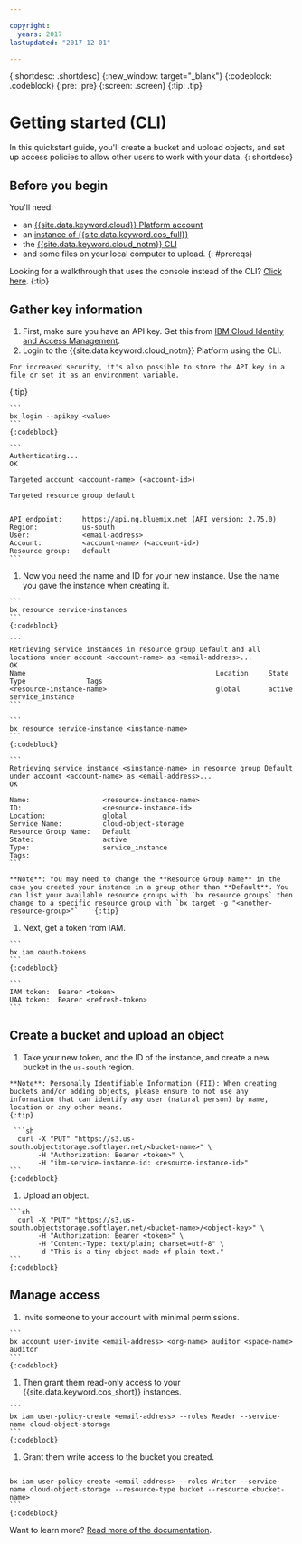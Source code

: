 ```yaml
---

copyright:
  years: 2017
lastupdated: "2017-12-01"

---
```

{:shortdesc: .shortdesc}
{:new_window: target="_blank"}
{:codeblock: .codeblock}
{:pre: .pre}
{:screen: .screen}
{:tip: .tip}


# Getting started (CLI)
In this quickstart guide, you'll create a bucket and upload objects, and set up access policies to allow other users to work with your data.
{: shortdesc}

## Before you begin
You'll need:  
  * an [{{site.data.keyword.cloud}} Platform account](https://console.bluemix.net/registration/)  
  * an [instance of {{site.data.keyword.cos_full}}](/docs/services/cloud-object-storage/basics/order-storage.html)  
  * the [{{site.data.keyword.cloud_notm}} CLI](https://clis.ng.bluemix.net/ui/home.html)  
  * and some files on your local computer to upload.
{: #prereqs}

Looking for a walkthrough that uses the console instead of the CLI? [Click here](/docs/services/cloud-object-storage/getting-started.html#getting-started-console-).
{:tip}

## Gather key information
  1. First, make sure you have an API key.  Get this from [IBM Cloud Identity and Access Management](https://www.bluemix.net/iam/#/apikeys).
  1. Login to the {{site.data.keyword.cloud_notm}} Platform using the CLI.

    For increased security, it's also possible to store the API key in a file or set it as an environment variable.
{:tip}

    ```
    bx login --apikey <value>
    ```
    {:codeblock}

    ```
    Authenticating...
    OK

    Targeted account <account-name> (<account-id>)

    Targeted resource group default


    API endpoint:     https://api.ng.bluemix.net (API version: 2.75.0)
    Region:           us-south
    User:             <email-address>
    Account:          <account-name> (<account-id>)
    Resource group:   default
    ```

  1. Now you need the name and ID for your new instance. Use the name you gave the instance when creating it.

    ```
    bx resource service-instances
    ```
    {:codeblock}

    ```
    Retrieving service instances in resource group Default and all locations under account <account-name> as <email-address>...
    OK
    Name                                               Location     State    Type               Tags
    <resource-instance-name>                           global       active   service_instance
    ```

    ```
    bx resource service-instance <instance-name>
    ```
    {:codeblock}

    ```
    Retrieving service instance <sinstance-name> in resource group Default under account <account-name> as <email-address>...
    OK
    
    Name:                  <resource-instance-name>
    ID:                    <resource-instance-id>
    Location:	           global
    Service Name:          cloud-object-storage
    Resource Group Name:   Default
    State:                 active
    Type:                  service_instance
    Tags:
    ```
    
    **Note**: You may need to change the **Resource Group Name** in the case you created your instance in a group other than **Default**. You can list your available resource groups with `bx resource groups` then change to a specific resource group with `bx target -g "<another-resource-group>"`    {:tip}
    

  1. Next, get a token from IAM.

    ```
    bx iam oauth-tokens
    ```
    {:codeblock}

    ```
    IAM token:  Bearer <token>
    UAA token:  Bearer <refresh-token>
    ```

## Create a bucket and upload an object

  1. Take your new token, and the ID of the instance, and create a new bucket in the `us-south` region.

    **Note**: Personally Identifiable Information (PII): When creating buckets and/or adding objects, please ensure to not use any information that can identify any user (natural person) by name, location or any other means.
    {:tip}

     ```sh
      curl -X "PUT" "https://s3.us-south.objectstorage.softlayer.net/<bucket-name>" \
           -H "Authorization: Bearer <token>" \
           -H "ibm-service-instance-id: <resource-instance-id>"
    ```
    {:codeblock}

  1. Upload an object.

    ```sh
      curl -X "PUT" "https://s3.us-south.objectstorage.softlayer.net/<bucket-name>/<object-key>" \
           -H "Authorization: Bearer <token>" \
           -H "Content-Type: text/plain; charset=utf-8" \
           -d "This is a tiny object made of plain text."
    ```
    {:codeblock}

## Manage access

  1. Invite someone to your account with minimal permissions.

    ```
    bx account user-invite <email-address> <org-name> auditor <space-name> auditor
    ```
    {:codeblock}

  1. Then grant them read-only access to your {{site.data.keyword.cos_short}} instances.

    ```
    bx iam user-policy-create <email-address> --roles Reader --service-name cloud-object-storage
    ```
    {:codeblock}

  1. Grant them write access to the bucket you created.

     ```
    bx iam user-policy-create <email-address> --roles Writer --service-name cloud-object-storage --resource-type bucket --resource <bucket-name>
    ```
    {:codeblock}

Want to learn more?  [Read more of the documentation](https://console.bluemix.net/docs/services/cloud-object-storage/about-cos.html).

